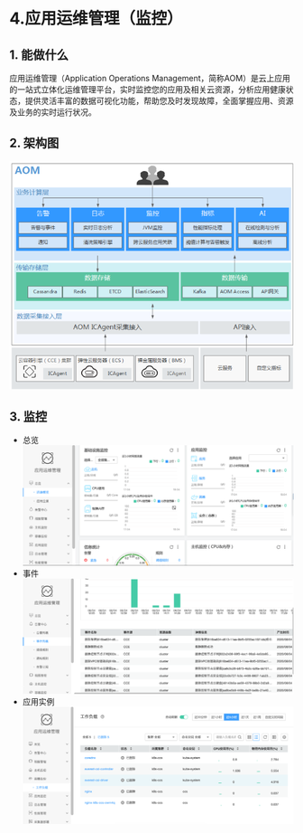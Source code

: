 # 4.应用运维管理（监控）
## 1. 能做什么
应用运维管理（Application Operations Management，简称AOM）是云上应用的一站式立体化运维管理平台，实时监控您的应用及相关云资源，分析应用健康状态，提供灵活丰富的数据可视化功能，帮助您及时发现故障，全面掌握应用、资源及业务的实时运行状况。

## 2. 架构图
![](assets/4.app-monitor-525f26eb.png)
## 3. 监控
 - 总览
![](assets/4.app-monitor-805de976.png)
 - 事件
![](assets/4.app-monitor-c4b57eb0.png)
 - 应用实例
![](assets/4.app-monitor-f07cb531.png)
